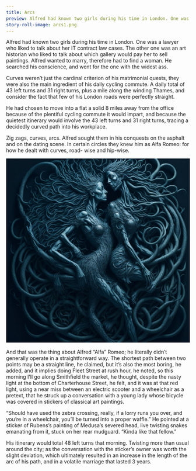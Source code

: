 ```yaml
---
title: Arcs
preview: Alfred had known two girls during his time in London. One was a...
story-roll-image: arcs1.png
---
```

Alfred had known two girls during his time in London. One was a lawyer who liked to talk about her IT contract law cases. The other one was an art historian who liked to talk about which gallery would pay her to sell paintings. Alfred wanted to marry, therefore had to find a woman. He searched his conscience, and went for the one with the widest ass.

Curves weren’t just the cardinal criterion of his matrimonial quests, they were also the main ingredient of his daily cycling commute. A daily total of 43 left turns and 31 right turns, plus a mile along the winding Thames, and consider the fact that few of his London roads were perfectly straight.

He had chosen to move into a flat a solid 8 miles away from the office because of the plentiful cycling commute it would impart, and because the quietest itinerary would involve the 43 left turns and 31 right turns, tracing a decidedly curved path into his workplace.

Zig zags, curves, arcs. Alfred sought them in his conquests on the asphalt and on the dating scene. In certain circles they knew him as Alfa Romeo: for how he dealt with curves, road- wise and hip-wise.

![](/assets/images/stories/arcs_9.jpeg)

And that was the thing about Alfred “Alfa” Romeo; he literally didn’t generally operate in a straightforward way. The shortest path between two points may be a straight line, he claimed, but it’s also the most boring, he added, and it implies doing Fleet Street at rush hour, he noted, so this morning I’ll go along Smithfield the market, he thought, despite the nasty light at the bottom of Charterhouse Street, he felt, and it was at that red light, using a near miss between an electric scooter and a wheelchair as a pretext, that he struck up a conversation with a young lady whose bicycle was covered in stickers of classical art paintings.

“Should have used the zebra crossing, really, if a lorry runs you over, and you’re in a wheelchair, you’ll be turned into a proper waffle.” He pointed at a sticker of Rubens’s painting of Medusa’s severed head, live twisting snakes emanating from it, stuck on her rear mudguard. “Kinda like that fellow.” 

His itinerary would total 48 left turns that morning. Twisting more than usual around the city; as the conversation with the sticker’s owner was worth the slight deviation, which ultimately resulted in an increase in the length of the arc of his path, and in a volatile marriage that lasted 3 years.

